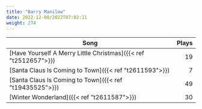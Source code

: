 ```yaml
---
title: "Barry Manilow"
date: 2022-12-08/2022T07:02:11
weight: 274
---
```




 Song | Plays 
----- | -----:
[Have Yourself A Merry Little Christmas]({{< ref "t2512657">}}) | 19
[Santa Claus Is Coming to Town]({{< ref "t2611593">}}) | 7
[Santa Claus Is Coming to Town]({{< ref "t19435525">}}) | 49
[Winter Wonderland]({{< ref "t2611587">}}) | 30
